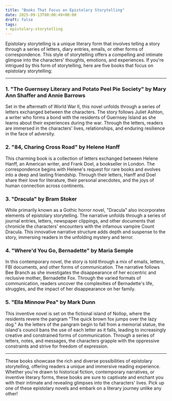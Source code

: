 ```yaml
---
title: "Books That Focus on Epistolary Storytelling"
date: 2025-09-13T00:00:49+00:00
draft: false
tags:
- epistolary-storytelling
---
```


Epistolary storytelling is a unique literary form that involves telling a story through a series of letters, diary entries, emails, or other forms of correspondence. This style of storytelling offers a compelling and intimate glimpse into the characters' thoughts, emotions, and experiences. If you're intrigued by this form of storytelling, here are five books that focus on epistolary storytelling:

---

### 1. "The Guernsey Literary and Potato Peel Pie Society" by Mary Ann Shaffer and Annie Barrows

Set in the aftermath of World War II, this novel unfolds through a series of letters exchanged between the characters. The story follows Juliet Ashton, a writer who forms a bond with the residents of Guernsey Island as she learns about their experiences during the war. Through the letters, readers are immersed in the characters' lives, relationships, and enduring resilience in the face of adversity.

### 2. "84, Charing Cross Road" by Helene Hanff

This charming book is a collection of letters exchanged between Helene Hanff, an American writer, and Frank Doel, a bookseller in London. The correspondence begins with Helene's request for rare books and evolves into a deep and lasting friendship. Through their letters, Hanff and Doel share their love for literature, their personal anecdotes, and the joys of human connection across continents.

### 3. "Dracula" by Bram Stoker

While primarily known as a Gothic horror novel, "Dracula" also incorporates elements of epistolary storytelling. The narrative unfolds through a series of journal entries, letters, newspaper clippings, and other documents that chronicle the characters' encounters with the infamous vampire Count Dracula. This innovative narrative structure adds depth and suspense to the story, immersing readers in the unfolding mystery and terror.

### 4. "Where'd You Go, Bernadette" by Maria Semple

In this contemporary novel, the story is told through a mix of emails, letters, FBI documents, and other forms of communication. The narrative follows Bee Branch as she investigates the disappearance of her eccentric and reclusive mother, Bernadette Fox. Through the varied formats of communication, readers uncover the complexities of Bernadette's life, struggles, and the impact of her disappearance on her family.

### 5. "Ella Minnow Pea" by Mark Dunn

This inventive novel is set on the fictional island of Nollop, where the residents revere the pangram "The quick brown fox jumps over the lazy dog." As the letters of the pangram begin to fall from a memorial statue, the island's council bans the use of each letter as it falls, leading to increasingly creative and constrained forms of communication. Through a series of letters, notes, and messages, the characters grapple with the oppressive constraints and strive for freedom of expression.

---

These books showcase the rich and diverse possibilities of epistolary storytelling, offering readers a unique and immersive reading experience. Whether you're drawn to historical fiction, contemporary narratives, or inventive literary forms, these books are sure to captivate and enchant you with their intimate and revealing glimpses into the characters' lives. Pick up one of these epistolary novels and embark on a literary journey unlike any other!